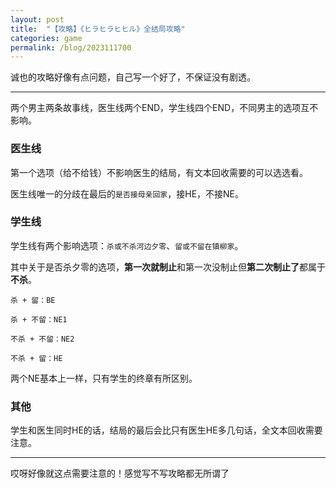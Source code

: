 ```yaml
---
layout: post
title:  "【攻略】《ヒラヒラヒヒル》全结局攻略"
categories: game
permalink: /blog/2023111700
---
```


诚也的攻略好像有点问题，自己写一个好了，不保证没有剧透。

---

两个男主两条故事线，医生线两个END，学生线四个END，不同男主的选项互不影响。

### 医生线

第一个选项（给不给钱）不影响医生的结局，有文本回收需要的可以选选看。

医生线唯一的分歧在最后的`是否接母亲回家`，接HE，不接NE。

### 学生线

学生线有两个影响选项：`杀或不杀河边夕零`、`留或不留在镇柳家`。

其中关于是否杀夕零的选项，**第一次就制止**和第一次没制止但**第二次制止了**都属于**不杀**。

`杀 + 留：BE`

`杀 + 不留：NE1`

`不杀 + 不留：NE2`

`不杀 + 留：HE`

两个NE基本上一样，只有学生的终章有所区别。

### 其他

学生和医生同时HE的话，结局的最后会比只有医生HE多几句话，全文本回收需要注意。

---

哎呀好像就这点需要注意的！感觉写不写攻略都无所谓了
